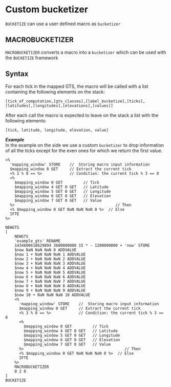 # Custom bucketizer

`BUCKETIZE` can use a user defined macro as `bucketizer`

## MACROBUCKETIZER
`MACROBUCKETIZER` converts a macro into a `bucketizer` which can be used with the `BUCKETIZE` framework

## Syntax
For each tick in the mapped GTS, the macro will be called with a list containing the following elements on the stack:

```
[tick_of_computation,[gts_classes],[label_bucketize],[ticks],[latitudes],[longitudes],[elevations],[values]]
```

After each call the macro is expected to leave on the stack a list with the following elements:

```
[tick, latitude, longitude, elevation, value]
```

***Example***  
In the example on the side we use a custom `bucketizer` to drop information of all the ticks except for the even ones for which we return the first value.
```
<%
  'mapping_window' STORE    //  Storing macro input information
  $mapping_window 0 GET     // Extract the current tick
  <% 2 % 0 == %>            // Condition: the current tick % 3 == 0
  <%
    $mapping_window 0 GET         // Tick
    $mapping_window 4 GET 0 GET   // Latitude
    $mapping_window 5 GET 0 GET   // Longitude
    $mapping_window 6 GET 0 GET   // Elevation
    $mapping_window 7 GET 0 GET   // Value
  %>                                            // Then
  <% $mapping_window 0 GET NaN NaN NaN 0 %>  // Else
  IFTE
%>
```

~~~~
NEWGTS
[
    NEWGTS
    'example_gts' RENAME
    1434600618629894 3600000000 15 * - 1200000000 + 'now' STORE
    $now NaN NaN NaN 0 ADDVALUE
    $now 1 + NaN NaN NaN 1 ADDVALUE
    $now 2 + NaN NaN NaN 2 ADDVALUE
    $now 3 + NaN NaN NaN 3 ADDVALUE
    $now 4 + NaN NaN NaN 4 ADDVALUE
    $now 5 + NaN NaN NaN 5 ADDVALUE
    $now 6 + NaN NaN NaN 6 ADDVALUE
    $now 7 + NaN NaN NaN 7 ADDVALUE
    $now 8 + NaN NaN NaN 8 ADDVALUE
    $now 9 + NaN NaN NaN 9 ADDVALUE
    $now 10 + NaN NaN NaN 10 ADDVALUE
    <%
      'mapping_window' STORE    //  Storing macro input information
      $mapping_window 0 GET     // Extract the current tick
      <% 3 % 0 == %>            // Condition: the current tick % 3 == 0
      <%
        $mapping_window 0 GET         // Tick
        $mapping_window 4 GET 0 GET   // Latitude
        $mapping_window 5 GET 0 GET   // Longitude
        $mapping_window 6 GET 0 GET   // Elevation
        $mapping_window 7 GET 0 GET   // Value
      %>                                            // Then
      <% $mapping_window 0 GET NaN NaN NaN 0 %>  // Else
      IFTE
    %>
    MACROBUCKETIZER
    0 2 0
]
BUCKETIZE
